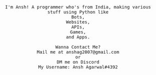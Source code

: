 <p align="center">
  <samp>
    I'm Ansh! A programmer who's from India, making various stuff using Python like<br>Bots,<br>Websites,<br>APIs,<br>Games,<br>and Apps.<br><br>Wanna Contact Me?<br>Mail me at anshag2007@gmail.com <br>or <br>DM me on Discord<br>My Username: Ansh Agarwal#4392
</samp>
</p>

